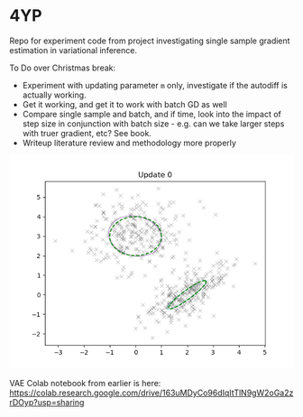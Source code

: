 # 4YP

Repo for experiment code from project investigating single sample gradient estimation in variational inference.

To Do over Christmas break:
- Experiment with updating parameter `m` only, investigate if the autodiff is actually working.
- Get it working, and get it to work with batch GD as well
- Compare single sample and batch, and if time, look into the impact of step size in conjunction with batch size - e.g. can we take larger steps with truer gradient, etc? See book.
- Writeup literature review and methodology more properly

![alt text](GMM/figs/GMM_components.gif)

VAE Colab notebook from earlier is here:
https://colab.research.google.com/drive/163uMDyCo96dIqItTlN9gW2oGa2zrDOyp?usp=sharing
